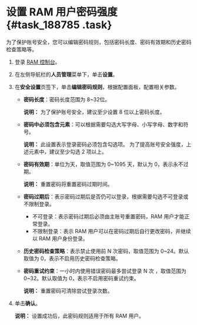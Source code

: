 # 设置 RAM 用户密码强度 {#task_188785 .task}

为了保护账号安全，您可以编辑密码规则，包括密码长度、密码有效期和历史密码检查策略等。

1.  登录 [RAM 控制台](https://ram.console.aliyun.com/)。
2.  在左侧导航栏的**人员管理**菜单下，单击**设置**。
3.  在**安全设置**页签下，单击**编辑密码规则**，根据配置面板，配置相关参数。 
    -   **密码长度**：密码长度范围为 8~32位。

        **说明：** 为了保护账号安全，建议至少设置 8 位以上密码长度。

    -   **密码中必须包含元素**：可以根据需要勾选大写字母、小写字母、数字和符号。

        **说明：** 此设置表示登录密码必须包含勾选项。 为了提高账号安全强度，上述元素中，建议至少勾选 2 项以上。

    -   **密码有效期**：单位为天，取值范围为 0~1095 天，默认为 0，表示永不过期。

        **说明：** 重置密码将重置密码过期时间。

    -   **密码过期后**：表示密码过期后是否仍可以登录，根据需要勾选不可登录或不限制登录。
        -   不可登录：表示密码过期后必须由主账号重置密码，RAM 用户才能正常登录。
        -   不限制登录：表示 RAM 用户可以在密码过期后自行更改密码，并继续以 RAM 用户身份登录。
    -   **历史密码检查策略**：表示禁止使用前 N 次密码，取值范围为 0~24。默认取值为 0，表示不启用历史密码检查策略。
    -   **密码重试约束**：一小时内使用错误密码最多尝试登录 N 次 ，取值范围为 0~32。默认取值为 0，表示不启用密码重试约束。

        **说明：** 重置密码可清除尝试登录次数。

4.  单击**确认**。 

    **说明：** 设置成功后，此密码规则适用于所有 RAM 用户。



